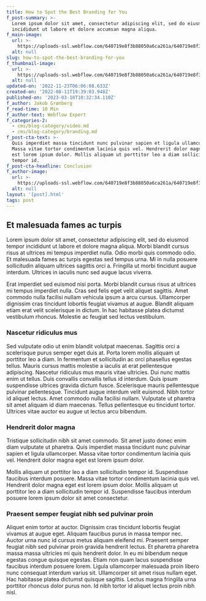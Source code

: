 ```yaml
---
title: How to Spot the Best Branding for You
f_post-summary: >-
  Lorem ipsum dolor sit amet, consectetur adipiscing elit, sed do eiusmod tempor
  incididunt ut labore et dolore accumsan magna aliqua.
f_main-image:
  url: >-
    https://uploads-ssl.webflow.com/640719e8f3b88050a6ca261a/640719e8f3b8806850ca26d0_post-02.webp
  alt: null
slug: how-to-spot-the-best-branding-for-you
f_thumbnail-image:
  url: >-
    https://uploads-ssl.webflow.com/640719e8f3b88050a6ca261a/640719e8f3b88054f5ca26d1_post-02-thumb.webp
  alt: null
updated-on: '2022-11-23T06:06:08.633Z'
created-on: '2022-08-11T19:39:03.948Z'
published-on: '2023-03-10T10:32:34.110Z'
f_author: Jakob Grønberg
f_read-time: 10 Min
f_author-text: Webflow Expert
f_categories-2:
  - cms/blog-category/video.md
  - cms/blog-category/branding.md
f_post-cta-text: >-
  Quis imperdiet massa tincidunt nunc pulvinar sapien et ligula ullamcorper.
  Massa vitae tortor condimentum lacinia quis vel. Hendrerit dolor magna eget
  est lorem ipsum dolor. Mollis aliquam ut porttitor leo a diam sollicitudin
  tempor id.
f_post-cta-headline: Conclusion
f_author-image:
  url: >-
    https://uploads-ssl.webflow.com/640719e8f3b88050a6ca261a/640719e8f3b880436bca26dc_author.webp
  alt: null
layout: '[post].html'
tags: post
---
```


Et malesuada fames ac turpis
----------------------------

Lorem ipsum dolor sit amet, consectetur adipiscing elit, sed do eiusmod tempor incididunt ut labore et dolore magna aliqua. Morbi blandit cursus risus at ultrices mi tempus imperdiet nulla. Odio morbi quis commodo odio. Et malesuada fames ac turpis egestas sed tempus urna. Mi in nulla posuere sollicitudin aliquam ultrices sagittis orci a. Fringilla ut morbi tincidunt augue interdum. Ultrices in iaculis nunc sed augue lacus viverra.

Erat imperdiet sed euismod nisi porta. Morbi blandit cursus risus at ultrices mi tempus imperdiet nulla. Cras sed felis eget velit aliquet sagittis. Amet commodo nulla facilisi nullam vehicula ipsum a arcu cursus. Ullamcorper dignissim cras tincidunt lobortis feugiat vivamus at augue. Blandit aliquam etiam erat velit scelerisque in dictum. In hac habitasse platea dictumst vestibulum rhoncus. Molestie ac feugiat sed lectus vestibulum.

### Nascetur ridiculus mus

Sed vulputate odio ut enim blandit volutpat maecenas. Sagittis orci a scelerisque purus semper eget duis at. Porta lorem mollis aliquam ut porttitor leo a diam. In fermentum et sollicitudin ac orci phasellus egestas tellus. Mauris cursus mattis molestie a iaculis at erat pellentesque adipiscing. Nascetur ridiculus mus mauris vitae ultricies. Dui nunc mattis enim ut tellus. Duis convallis convallis tellus id interdum. Quis ipsum suspendisse ultrices gravida dictum fusce. Scelerisque mauris pellentesque pulvinar pellentesque. Tincidunt augue interdum velit euismod. Nibh tortor id aliquet lectus. Amet commodo nulla facilisi nullam. Vulputate ut pharetra sit amet aliquam id diam maecenas. Tellus pellentesque eu tincidunt tortor. Ultrices vitae auctor eu augue ut lectus arcu bibendum.

### Hendrerit dolor magna

Tristique sollicitudin nibh sit amet commodo. Sit amet justo donec enim diam vulputate ut pharetra. Quis imperdiet massa tincidunt nunc pulvinar sapien et ligula ullamcorper. Massa vitae tortor condimentum lacinia quis vel. Hendrerit dolor magna eget est lorem ipsum dolor.

Mollis aliquam ut porttitor leo a diam sollicitudin tempor id. Suspendisse faucibus interdum posuere. Massa vitae tortor condimentum lacinia quis vel. Hendrerit dolor magna eget est lorem ipsum dolor. Mollis aliquam ut porttitor leo a diam sollicitudin tempor id. Suspendisse faucibus interdum posuere lorem ipsum dolor sit amet consectetur.

### Praesent semper feugiat nibh sed pulvinar proin

Aliquet enim tortor at auctor. Dignissim cras tincidunt lobortis feugiat vivamus at augue eget. Aliquam faucibus purus in massa tempor nec. Auctor urna nunc id cursus metus aliquam eleifend mi. Praesent semper feugiat nibh sed pulvinar proin gravida hendrerit lectus. Et pharetra pharetra massa massa ultricies mi quis hendrerit dolor. In eu mi bibendum neque egestas congue quisque egestas. Etiam non quam lacus suspendisse faucibus interdum posuere lorem. Ligula ullamcorper malesuada proin libero nunc consequat interdum varius sit. Ullamcorper sit amet risus nullam eget. Hac habitasse platea dictumst quisque sagittis. Lectus magna fringilla urna porttitor rhoncus dolor purus non. Id nibh tortor id aliquet lectus proin nibh nisl.
